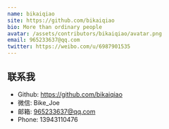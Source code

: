 ```yaml
---
name: bikaiqiao
site: https://github.com/bikaiqiao
bio: More than ordinary people
avatar: /assets/contributors/bikaiqiao/avatar.png
email: 965233637@qq.com
twitter: https://weibo.com/u/6987901535
---
```


## 联系我

- Github: <https://github.com/bikaiqiao>
- 微信: Bike_Joe
- 邮箱: 965233637@qq.com
- Phone: 13943110476
